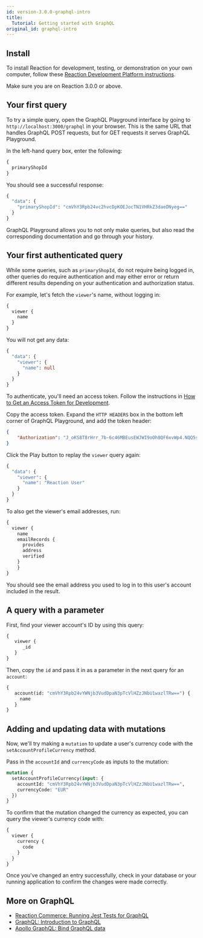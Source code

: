 ```yaml
---
id: version-3.0.0-graphql-intro
title:
  Tutorial: Getting started with GraphQL
original_id: graphql-intro
---
```


## Install

To install Reaction for development, testing, or demonstration on your own computer, follow these [Reaction Development Platform instructions](https://github.com/reactioncommerce/reaction-development-platform/tree/v3.0.0#prerequisites).

Make sure you are on Reaction 3.0.0 or above.

## Your first query

To try a simple query, open the GraphQL Playground interface by going to `http://localhost:3000/graphql` in your browser. This is the same URL that handles GraphQL POST requests, but for GET requests it serves GraphQL Playground.

In the left-hand query box, enter the following:

```graphql
{
  primaryShopId
}
```

You should see a successful response:

```graphql
{
  "data": {
    "primaryShopId": "cmVhY3Rpb24vc2hvcDpKOEJocTN1VHRkZ3daeDNyeg=="
  }
}
```

GraphQL Playground allows you to not only make queries, but also read the corresponding documentation and go through your history.

## Your first authenticated query

While some queries, such as `primaryShopId`, do not require being logged in, other queries do require authentication and may either error or return different results depending on your authentication and authorization status.

For example, let's fetch the `viewer`'s name, without logging in:

```graphql
{
  viewer {
    name
  }
}
```

You will not get any data:

```graphql
{
  "data": {
    "viewer": {
      "name": null
    }
  }
}
```

To authenticate, you'll need an access token. Follow the instructions in [How to Get an Access Token for Development](./developer-authentication#how-to-get-an-access-token-for-development).

Copy the access token. Expand the `HTTP HEADERS` box in the bottom left corner of GraphQL Playground, and add the token header:

```json
{
    "Authorization": "J_oKS8T8rHrr_7b-6c46MBEusEWJWI9oOh8QF6xvWp4.NQQ5suMcDxMj-IsGE7BxSzOXzgfmMnkzbjA2x1RoZ50"
}
```

Click the Play button to replay the `viewer` query again:

```graphql
{
  "data": {
    "viewer": {
      "name": "Reaction User"
    }
  }
}
```

To also get the viewer's email addresses, run:

```graphql
{
  viewer {
    name
    emailRecords {
      provides
      address
      verified
    }
    }
}
```

You should see the email address you used to log in to this user's account included in the result.

## A query with a parameter

First, find your viewer account's ID by using this query:

```graphql
{
   viewer {
      _id
   }
}
```

Then, copy the `id` and pass it in as a parameter in the next query for an `account`:

```graphql
{
   account(id: "cmVhY3Rpb24vYWNjb3VudDpaN3pTcVlHZzJNbU1wazlTRw==") {
     name
   }
}
```

## Adding and updating data with mutations

Now, we'll try making a `mutation` to update a user's currency code with the `setAccountProfileCurrency` method.

Pass in the `accountId` and `currencyCode`  as inputs to the mutation:

```graphql
mutation {
  setAccountProfileCurrency(input: {
    accountId: "cmVhY3Rpb24vYWNjb3VudDpaN3pTcVlHZzJNbU1wazlTRw==",
    currencyCode: "EUR"
  })
}
```

To confirm that the mutation changed the currency as expected, you can query the viewer's currency code with:

```graphql
{
  viewer {
    currency {
      code
    }
  }
}
```

Once you've changed an entry successfully, check in your database or your running application to confirm the changes were made correctly.

## More on GraphQL
- [Reaction Commerce: Running Jest Tests for GraphQL](https://docs.reactioncommerce.com/reaction-docs/trunk/running-jest-tests)
- [GraphQL: Introduction to GraphQL](http://graphql.org/learn/)
- [Apollo GraphQL: Bind GraphQL data](https://www.apollographql.com/client/)
